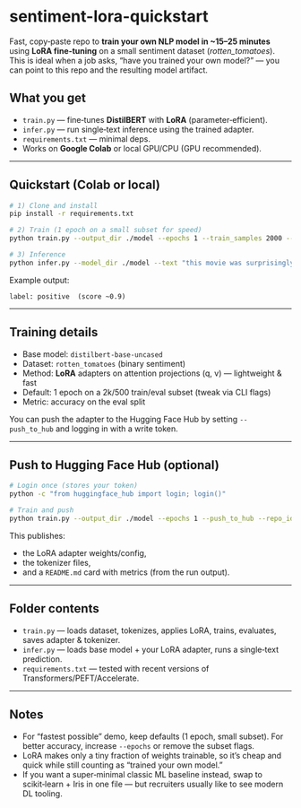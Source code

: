 
# sentiment-lora-quickstart

Fast, copy‑paste repo to **train your own NLP model in ~15–25 minutes** using **LoRA fine‑tuning** on a small sentiment dataset (*rotten_tomatoes*). This is ideal when a job asks, “have you trained your own model?” — you can point to this repo and the resulting model artifact.

## What you get
- `train.py` — fine‑tunes **DistilBERT** with **LoRA** (parameter‑efficient).
- `infer.py` — run single‑text inference using the trained adapter.
- `requirements.txt` — minimal deps.
- Works on **Google Colab** or local GPU/CPU (GPU recommended).

---

## Quickstart (Colab or local)

```bash
# 1) Clone and install
pip install -r requirements.txt

# 2) Train (1 epoch on a small subset for speed)
python train.py --output_dir ./model --epochs 1 --train_samples 2000 --eval_samples 500 --batch_size 16

# 3) Inference
python infer.py --model_dir ./model --text "this movie was surprisingly fun and heartfelt"
```

Example output:
```
label: positive  (score ~0.9)
```

---

## Training details
- Base model: `distilbert-base-uncased`
- Dataset: `rotten_tomatoes` (binary sentiment)
- Method: **LoRA** adapters on attention projections (q, v) — lightweight & fast
- Default: 1 epoch on a 2k/500 train/eval subset (tweak via CLI flags)
- Metric: accuracy on the eval split

You can push the adapter to the Hugging Face Hub by setting `--push_to_hub` and logging in with a write token.

---

## Push to Hugging Face Hub (optional)

```bash
# Login once (stores your token)
python -c "from huggingface_hub import login; login()"

# Train and push
python train.py --output_dir ./model --epochs 1 --push_to_hub --repo_id spacetaco12345/rt-sentiment-lora
```

This publishes:
- the LoRA adapter weights/config,
- the tokenizer files,
- and a `README.md` card with metrics (from the run output).

---

## Folder contents
- `train.py` — loads dataset, tokenizes, applies LoRA, trains, evaluates, saves adapter & tokenizer.
- `infer.py` — loads base model + your LoRA adapter, runs a single‑text prediction.
- `requirements.txt` — tested with recent versions of Transformers/PEFT/Accelerate.

---

## Notes
- For “fastest possible” demo, keep defaults (1 epoch, small subset). For better accuracy, increase `--epochs` or remove the subset flags.
- LoRA makes only a tiny fraction of weights trainable, so it’s cheap and quick while still counting as “trained your own model.”
- If you want a super‑minimal classic ML baseline instead, swap to scikit‑learn + Iris in one file — but recruiters usually like to see modern DL tooling.
```


